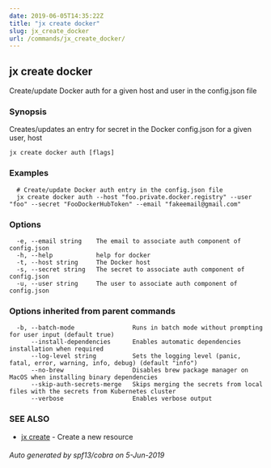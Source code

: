 ```yaml
---
date: 2019-06-05T14:35:22Z
title: "jx create docker"
slug: jx_create_docker
url: /commands/jx_create_docker/
---
```

## jx create docker

Create/update Docker auth for a given host and user in the config.json file

### Synopsis

Creates/updates an entry for secret in the Docker config.json for a given user, host

```
jx create docker auth [flags]
```

### Examples

```
  # Create/update Docker auth entry in the config.json file
  jx create docker auth --host "foo.private.docker.registry" --user "foo" --secret "FooDockerHubToken" --email "fakeemail@gmail.com"
```

### Options

```
  -e, --email string    The email to associate auth component of config.json
  -h, --help            help for docker
  -t, --host string     The Docker host
  -s, --secret string   The secret to associate auth component of config.json
  -u, --user string     The user to associate auth component of config.json
```

### Options inherited from parent commands

```
  -b, --batch-mode                Runs in batch mode without prompting for user input (default true)
      --install-dependencies      Enables automatic dependencies installation when required
      --log-level string          Sets the logging level (panic, fatal, error, warning, info, debug) (default "info")
      --no-brew                   Disables brew package manager on MacOS when installing binary dependencies
      --skip-auth-secrets-merge   Skips merging the secrets from local files with the secrets from Kubernetes cluster
      --verbose                   Enables verbose output
```

### SEE ALSO

* [jx create](/commands/jx_create/)	 - Create a new resource

###### Auto generated by spf13/cobra on 5-Jun-2019

